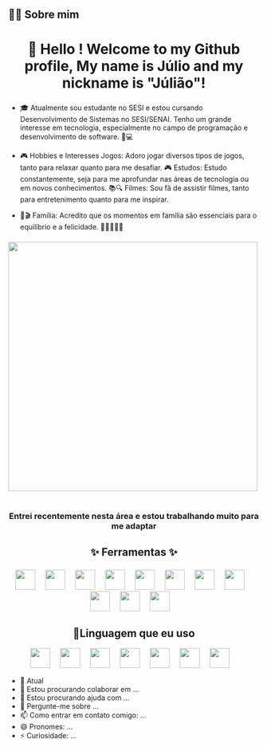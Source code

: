 <h2 align="left"> 👨‍💻 Sobre mim

###

<h1 align="center">👋 Hello ! Welcome to my Github profile,
 My name is Júlio and my nickname is "Júlião"!
 
 ###

 <p> 

- 🎓 Atualmente sou estudante no SESI e estou cursando Desenvolvimento de Sistemas no SESI/SENAI. Tenho um grande interesse em tecnologia, especialmente no campo de programação e desenvolvimento de software. 🚀💻

- 🎮 Hobbies e Interesses
Jogos: Adoro jogar diversos tipos de jogos, tanto para relaxar quanto para me desafiar. 🎮
Estudos: Estudo constantemente, seja para me aprofundar nas áreas de tecnologia ou em novos conhecimentos. 📚🔍
Filmes: Sou fã de assistir filmes, tanto para entretenimento quanto para me inspirar. 

- 🍿🎬
Família: Acredito que os momentos em família são essenciais para o equilíbrio e a felicidade. 👨‍👩‍👧‍👦💖

</p>

###

<img src="https://user-images.githubusercontent.com/74038190/225813708-98b745f2-7d22-48cf-9150-083f1b00d6c9.gif" style width=500; >
<br><br>

<h3 align="center"> Entrei recentemente nesta área e estou trabalhando muito para me adaptar </h3>

###

<h2 align="center">✨ Ferramentas ✨</h2>

###

<div align="center">
<img src="https://cdn.jsdelivr.net/gh/devicons/devicon@latest/icons/java/java-original-wordmark.svg" height="40"  />
  <img width="12" />
<img src="https://cdn.jsdelivr.net/gh/devicons/devicon@latest/icons/javascript/javascript-original.svg" height="40"  />
 <img width="12" />
<img src="https://cdn.jsdelivr.net/gh/devicons/devicon@latest/icons/github/github-original-wordmark.svg" height="40" />
 <img width="12" />
<img src="https://cdn.jsdelivr.net/gh/devicons/devicon@latest/icons/intellij/intellij-original.svg" height="40"  />
 <img width="12" />
<img src="https://cdn.jsdelivr.net/gh/devicons/devicon@latest/icons/eclipse/eclipse-original.svg" height="40"  />
 <img width="12" />
<img src="https://cdn.jsdelivr.net/gh/devicons/devicon@latest/icons/mysql/mysql-original.svg" height="40"  />
 <img width="12" />
<img src="https://cdn.jsdelivr.net/gh/devicons/devicon@latest/icons/azure/azure-original.svg" height="40" />
 <img width="12" />
<img src="https://cdn.jsdelivr.net/gh/devicons/devicon@latest/icons/vscode/vscode-original.svg" height="40"  />
 <img width="12" />
<img src="https://cdn.jsdelivr.net/gh/devicons/devicon@latest/icons/figma/figma-original.svg" height="40"  />
 <img width="12" />
<img src="https://cdn.jsdelivr.net/gh/devicons/devicon@latest/icons/spring/spring-original.svg" height="40" />
 <img width="12" />
<img src="https://cdn.jsdelivr.net/gh/devicons/devicon@latest/icons/windows8/windows8-original.svg" height="40" />
  <img width="12" />
</div>

<h2 align="center">🎈Linguagem que eu uso</h2>

<div align="center"> 
 
<img src="https://cdn.jsdelivr.net/gh/devicons/devicon@latest/icons/eclipse/eclipse-original.svg" height="40" />
 <img width="12" />
<img src="https://cdn.jsdelivr.net/gh/devicons/devicon@latest/icons/java/java-original-wordmark.svg" height="40"  />
 <img width="12" />
 <img src="https://cdn.jsdelivr.net/gh/devicons/devicon@latest/icons/mysql/mysql-original.svg" height="40"  />
 <img width="12" />
 <img src="https://cdn.jsdelivr.net/gh/devicons/devicon@latest/icons/vscode/vscode-original.svg" height="40"  />
 <img width="12" />
 <img src="https://cdn.jsdelivr.net/gh/devicons/devicon@latest/icons/figma/figma-original.svg" height="40"  />
 <img width="12" />
 <img src="https://cdn.jsdelivr.net/gh/devicons/devicon@latest/icons/spring/spring-original.svg" height="40" />
 <img width="12" />
 <img src="https://cdn.jsdelivr.net/gh/devicons/devicon@latest/icons/windows8/windows8-original.svg" height="40" />
  <img width="12" />
  </div>
 

          
          
          
          
          
          
 
          
          
                             
                               

- 🌱 Atual
- 👯 Estou procurando colaborar em ...
- 🤔 Estou procurando ajuda com ...
- 💬 Pergunte-me sobre ...
- 📫 Como entrar em contato comigo: ...
- 😄 Pronomes: ...
- ⚡ Curiosidade: ...



